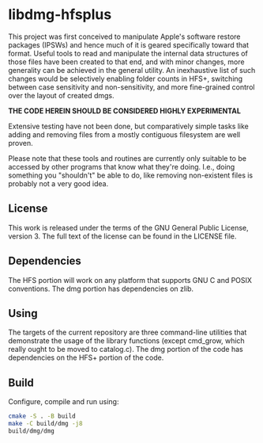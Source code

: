 # libdmg-hfsplus

This project was first conceived to manipulate Apple's software restore
packages (IPSWs) and hence much of it is geared specifically toward that
format. Useful tools to read and manipulate the internal data structures of
those files have been created to that end, and with minor changes, more
generality can be achieved in the general utility. An inexhaustive list of
such changes would be selectively enabling folder counts in HFS+, switching
between case sensitivity and non-sensitivity, and more fine-grained control
over the layout of created dmgs.

**THE CODE HEREIN SHOULD BE CONSIDERED HIGHLY EXPERIMENTAL**

Extensive testing have not been done, but comparatively simple tasks like
adding and removing files from a mostly contiguous filesystem are well
proven.

Please note that these tools and routines are currently only suitable to be
accessed by other programs that know what they're doing. I.e., doing
something you "shouldn't" be able to do, like removing non-existent files is
probably not a very good idea.

## License

This work is released under the terms of the GNU General Public License,
version 3. The full text of the license can be found in the LICENSE file.

## Dependencies

The HFS portion will work on any platform that supports GNU C and POSIX
conventions. The dmg portion has dependencies on zlib.

## Using

The targets of the current repository are three command-line utilities that
demonstrate the usage of the library functions (except cmd_grow, which really
ought to be moved to catalog.c). The dmg portion of the code has dependencies
on the HFS+ portion of the code.

## Build

Configure, compile and run using:
```bash
cmake -S . -B build
make -C build/dmg -j8
build/dmg/dmg
```
